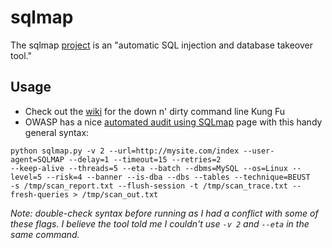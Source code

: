 # sqlmap
The sqlmap [project](https://github.com/sqlmapproject/sqlmap) is an "automatic SQL injection and database takeover tool."

## Usage
* Check out the [wiki](https://github.com/sqlmapproject/sqlmap/wiki/Usage) for the down n' dirty command line Kung Fu
* OWASP has a nice [automated audit using SQLmap](https://www.owasp.org/index.php/Automated_Audit_using_SQLMap) page with this handy general syntax:

````
python sqlmap.py -v 2 --url=http://mysite.com/index --user-agent=SQLMAP --delay=1 --timeout=15 --retries=2 
--keep-alive --threads=5 --eta --batch --dbms=MySQL --os=Linux --level=5 --risk=4 --banner --is-dba --dbs --tables --technique=BEUST 
-s /tmp/scan_report.txt --flush-session -t /tmp/scan_trace.txt --fresh-queries > /tmp/scan_out.txt
````

*Note: double-check syntax before running as I had a conflict with some of these flags.  I believe the tool told me I couldn't use `-v 2` and `--eta` in the same command.*